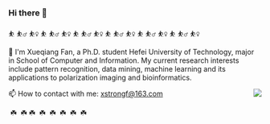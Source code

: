 ### Hi there 👋
 
⛹️ ⛹️‍♂️ ⛹️‍♀️ ⛹️ ⛹️‍♂️ ⛹️‍♀️ ⛹️ ⛹️‍♂️ ⛹️‍♀️ ⛹️ ⛹️‍♂️ ⛹️‍♀️ ⛹️ ⛹️‍♂️ ⛹️‍♀️ ⛹️ ⛹️‍♂️ ⛹️‍♀️


🔭 I'm Xueqiang Fan, a Ph.D. student Hefei University of Technology, major in School of Computer and Information. 
My current research interests include pattern recognition, data mining, machine learning and its applications to polarization imaging and bioinformatics.

📫 How to contact with me: xstrongf@163.com
<img align="right" src="https://github-readme-stats.vercel.app/api?username=XueQiangFan&show_icons=true&icon_color=CE1D2D&text_color=718096&bg_color=ffffff&hide_title=true" />


️ ☘️ ️ ☘️  ️☘️ ️ ☘️ ️ ☘️ ️ ☘️ ️ ☘️ ️ ☘️
